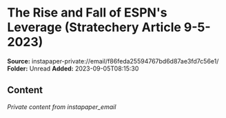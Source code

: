 # The Rise and Fall of ESPN's Leverage (Stratechery Article 9-5-2023)

**Source:** instapaper-private://email/f86feda25594767bd6d87ae3fd7c56e1/
**Folder:** Unread
**Added:** 2023-09-05T08:15:30




## Content
*Private content from instapaper_email*
